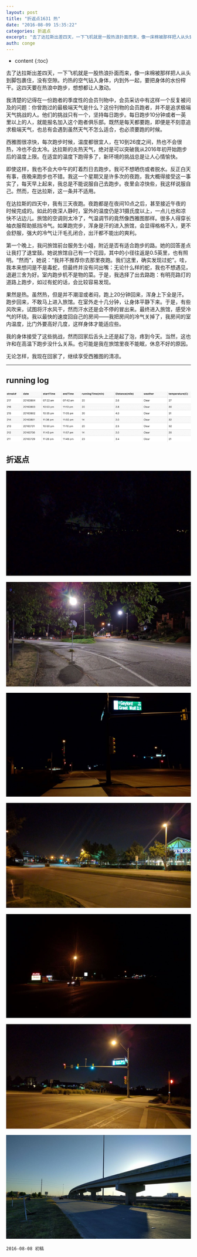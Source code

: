 ```yaml
---
layout: post
title: "折返点1631 热"
date: "2016-08-09 15:35:22"
categories: 折返点
excerpt: "去了达拉斯出差四天，一下飞机就是一股热浪扑面而来，像一床棉被那样把人从头到脚包裹住，没有空隙。灼热的空气钻入身体，内到外一起，要把身体的水份榨干..."
auth: conge
---
```

* content
{:toc}

去了达拉斯出差四天，一下飞机就是一股热浪扑面而来，像一床棉被那样把人从头到脚包裹住，没有空隙。灼热的空气钻入身体，内到外一起，要把身体的水份榨干。这四天要在热浪中跑步，想想都让人激动。

我清楚的记得在一份跑者的季度性的会员刊物中，会员采访中有这样一个反复被问及的问题：你曾跑过的最极端天气是什么？这份刊物的会员跑者，并不是追求极端天气挑战的人。他们的挑战只有一个，坚持每日跑步。每日跑步10分钟或者一英里以上的人，就能报名加入这个跑者俱乐部。既然是每天都要跑，即便是不刻意追求极端天气，也总有会遇到虽然天气不怎么适合，也必须要跑的时候。

西雅图很凉快，每次跑步时候，温度都很宜人，在10到26度之间，热也不会很热，冷也不会太冷。达拉斯的炎热天气，绝对是可以突破我从2016年初开始跑步后的温度上限。在适宜的温度下跑得多了，新环境的挑战总是让人心情愉快。

即使这样，我也不会大中午的盯着烈日去跑步。我可不想晒伤或者脱水。反正白天有事，夜晚来跑步也不错。我这一个星期又是许多次的夜跑，我大概得接受这一事实了，每天早上起来，我总是不能说服自己去跑步。夜里会凉快些，我这样说服自己。然而，在达拉斯，这一条并不适用。

在达拉斯的四天中，我有三天夜跑。夜跑都是在夜间10点之后，甚至接近午夜的时候完成的。如此的夜深人静时，室外的温度仍是31摄氏度以上，一点儿也和凉快不沾边儿。旅馆的空调则太冷了，气温调节的竟然像西雅图那样。很多人得穿长袖衣服帮助抵挡冷气。如果跑完步，浑身是汗的进入旅馆，会显得格格不入，更不会舒服，强大的冷气让汗毛孔闭合，出汗都不能出的爽利。

第一个晚上，我问旅馆前台服务生小姐，附近是否有适合跑步的路。她的回答差点让我打了退堂鼓。她说旅馆自己有一个花园，其中的小径往返是0.5英里，也有照明。“然而”，她说：“我并不推荐你去那里夜跑。我们这里，确实发现过蛇”。哇，我本来想问是不是毒蛇，但最终并没有问出嘴：无论什么样的蛇，我也不想遇见，退避三舍为好。室内跑步机不是物的菜。于是，我选择了出去路跑：有明亮路灯的道路上跑步，如过有蛇的话，会比较容易发现。

果然是热。虽然热，但是并不潮湿或者闷，跑上20分钟回来，浑身上下全是汗。跑步回来，不敢马上进入旅馆。在室外走十几分钟，让身体平静下来。于是，有些风吹来，试图将汗水风干，然而汗水还是会不停的冒出来。最终进入旅馆，感受冷气的环绕。我以最快的速度回自己的房间——我把房间的冷气关掉了，我房间的室内温度，比门外要高好几度，这样身体才能适应些。

我的身体接受了这些挑战，然而回家后舌头上还是起了泡，疼到今天。当然，这也许和在高温下跑步没什么关系。也可能是我在旅馆里夜不能眠，休息不好的原因。

无论怎样，我现在回家了，继续享受西雅图的清凉。

----



## running log

![Week 31 running log](/assets/images/折返点/118382-2f625b6cf291190f.png)

## 折返点
![20160729.jpg](/assets/images/折返点/118382-07042f2c799a04d5.jpg)

![20160730.jpg](/assets/images/折返点/118382-cded604d1cf0228d.jpg)

![20160731.jpg](/assets/images/折返点/118382-ff685c9fc9976834.jpg)

![20160801.jpg](/assets/images/折返点/118382-c3b584cc94f73cfa.jpg)

![20160802.jpg](/assets/images/折返点/118382-172c0493c8ae5577.jpg)

![20160803.jpg](/assets/images/折返点/118382-5ddcb25094d2f958.jpg)

![20160804.jpg](/assets/images/折返点/118382-4be07d6be975e1f5.jpg)

```
2016-08-08 初稿
```
